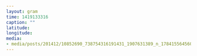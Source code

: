 ```yaml
---
layout: gram
time: 1419133316
caption: ""
latitude: 
longitude: 
media:
- media/posts/201412/10852690_738754316191431_1907631389_n_17841556456000351.jpg
---
```

